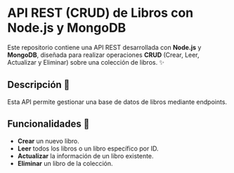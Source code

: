 # API REST (CRUD) de Libros con Node.js y MongoDB 

Este repositorio contiene una API REST desarrollada con **Node.js** y **MongoDB**, diseñada para realizar operaciones **CRUD** (Crear, Leer, Actualizar y Eliminar) sobre una colección de libros. ✨

## Descripción 📝

Esta API permite gestionar una base de datos de libros mediante endpoints. 

## Funcionalidades 🔧

- **Crear** un nuevo libro.
- **Leer** todos los libros o un libro específico por ID.
- **Actualizar** la información de un libro existente.
- **Eliminar** un libro de la colección.
